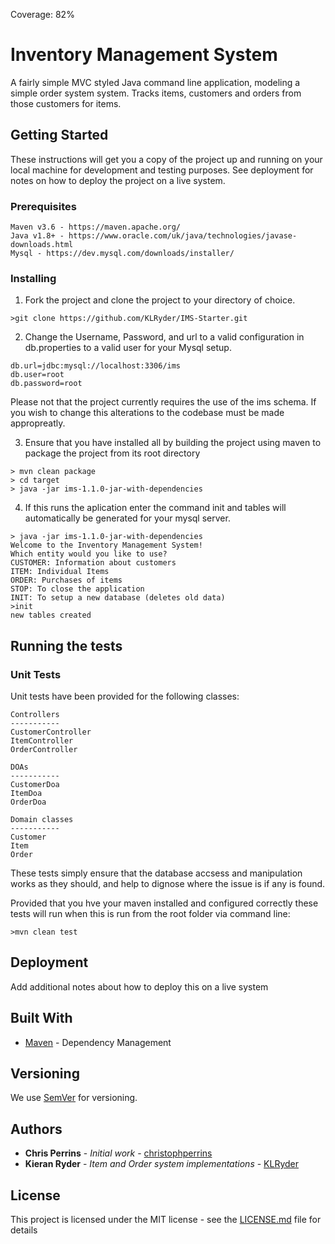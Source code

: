 Coverage: 82%
# Inventory Management System

A fairly simple MVC styled Java command line application, modeling a simple order system system. Tracks items, customers and orders from those customers for items.

## Getting Started

These instructions will get you a copy of the project up and running on your local machine for development and testing purposes. See deployment for notes on how to deploy the project on a live system.

### Prerequisites

```
Maven v3.6 - https://maven.apache.org/
Java v1.8+ - https://www.oracle.com/uk/java/technologies/javase-downloads.html
Mysql - https://dev.mysql.com/downloads/installer/
```

### Installing

1) Fork the project and clone the project to your directory of choice.

```
>git clone https://github.com/KLRyder/IMS-Starter.git
```

2) Change the Username, Password, and url to a valid configuration in db.properties to a valid user for your Mysql setup.

```
db.url=jdbc:mysql://localhost:3306/ims
db.user=root
db.password=root
```
Please not that the project currently requires the use of the ims schema. If you wish to change this alterations to the codebase must be made appropreatly.

3) Ensure that you have installed all by building the project using maven to package the project from its root directory

```
> mvn clean package
> cd target
> java -jar ims-1.1.0-jar-with-dependencies
```

4) If this runs the aplication enter the command init and tables will automatically be generated for your mysql server.

```
> java -jar ims-1.1.0-jar-with-dependencies
Welcome to the Inventory Management System!
Which entity would you like to use?
CUSTOMER: Information about customers
ITEM: Individual Items
ORDER: Purchases of items
STOP: To close the application
INIT: To setup a new database (deletes old data)
>init
new tables created
```


## Running the tests


### Unit Tests 

Unit tests have been provided for the following classes:
```
Controllers
-----------
CustomerController
ItemController
OrderController

DOAs
-----------
CustomerDoa
ItemDoa
OrderDoa

Domain classes
-----------
Customer
Item
Order
```
These tests simply ensure that the database accsess and manipulation works as they should, and help to dignose where the issue is if any is found.

Provided that you hve your maven installed and configured correctly these tests will run when this is run from the root folder via command line:

```
>mvn clean test
```

## Deployment

Add additional notes about how to deploy this on a live system

## Built With

* [Maven](https://maven.apache.org/) - Dependency Management

## Versioning

We use [SemVer](http://semver.org/) for versioning.

## Authors

* **Chris Perrins** - *Initial work* - [christophperrins](https://github.com/christophperrins)
* **Kieran Ryder** - *Item and Order system implementations* - [KLRyder](https://github.com/KLRyder)

## License

This project is licensed under the MIT license - see the [LICENSE.md](LICENSE.md) file for details 

